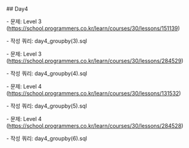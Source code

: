 \## Day4

\- 문제: Level 3 (https://school.programmers.co.kr/learn/courses/30/lessons/151139)

\- 작성 쿼리: day4\_groupby(3).sql

\- 문제: Level 3 (https://school.programmers.co.kr/learn/courses/30/lessons/284529)

\- 작성 쿼리: day4\_groupby(4).sql

\- 문제: Level 4 (https://school.programmers.co.kr/learn/courses/30/lessons/131532)

\- 작성 쿼리: day4\_groupby(5).sql

\- 문제: Level 4 (https://school.programmers.co.kr/learn/courses/30/lessons/284528)

\- 작성 쿼리: day4\_groupby(6).sql

